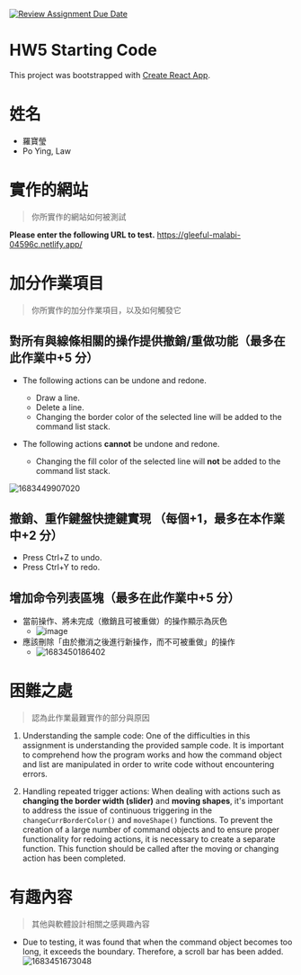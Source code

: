 [![Review Assignment Due Date](https://classroom.github.com/assets/deadline-readme-button-24ddc0f5d75046c5622901739e7c5dd533143b0c8e959d652212380cedb1ea36.svg)](https://classroom.github.com/a/JJ3jryix)

# HW5 Starting Code

This project was bootstrapped with [Create React App](https://github.com/facebook/create-react-app).

# 姓名

-   羅寶瑩
-   Po Ying, Law

# 實作的網站

> 你所實作的網站如何被測試

**Please enter the following URL to test.**
https://gleeful-malabi-04596c.netlify.app/

# 加分作業項目

> 你所實作的加分作業項目，以及如何觸發它

## 對所有與線條相關的操作提供撤銷/重做功能（最多在此作業中+5 分）

-   The following actions can be undone and redone.

    -   Draw a line.
    -   Delete a line.
    -   Changing the border color of the selected line will be added to the command list stack.

-   The following actions **cannot** be undone and redone.
    -   Changing the fill color of the selected line will **not** be added to the command list stack.
  
![1683449907020](https://user-images.githubusercontent.com/30721578/236669645-302b9e4b-9438-416b-bb8e-006fb67409f9.gif)

## 撤銷、重作鍵盤快捷鍵實現 （每個+1，最多在本作業中+2 分）

-   Press Ctrl+Z to undo.
-   Press Ctrl+Y to redo.

## 增加命令列表區塊（最多在此作業中+5 分）

-   當前操作、將未完成（撤銷且可被重做）的操作顯示為灰色
    - ![image](https://user-images.githubusercontent.com/30721578/236669659-49fcb747-9e5b-4160-80a2-aef2c9e4c6a7.png)
-   應該刪除「由於撤消之後進行新操作，而不可被重做」的操作
    - ![1683450186402](https://user-images.githubusercontent.com/30721578/236669680-1a3becb4-e135-40fe-b9fd-6700c9ecbc70.gif)

# 困難之處

> 認為此作業最難實作的部分與原因

1. Understanding the sample code:
   One of the difficulties in this assignment is understanding the provided sample code. It is important to comprehend how the program works and how the command object and list are manipulated in order to write code without encountering errors.

2. Handling repeated trigger actions:
   When dealing with actions such as **changing the border width (slider)** and **moving shapes**, it's important to address the issue of continuous triggering in the `changeCurrBorderColor()` and `moveShape()` functions. To prevent the creation of a large number of command objects and to ensure proper functionality for redoing actions, it is necessary to create a separate function. This function should be called after the moving or changing action has been completed.

# 有趣內容

> 其他與軟體設計相關之感興趣內容

-   Due to testing, it was found that when the command object becomes too long, it exceeds the boundary. Therefore, a scroll bar has been added.
![1683451673048](https://user-images.githubusercontent.com/30721578/236669692-1916cf8f-752d-434f-bda0-fc9714d2a9aa.gif)

